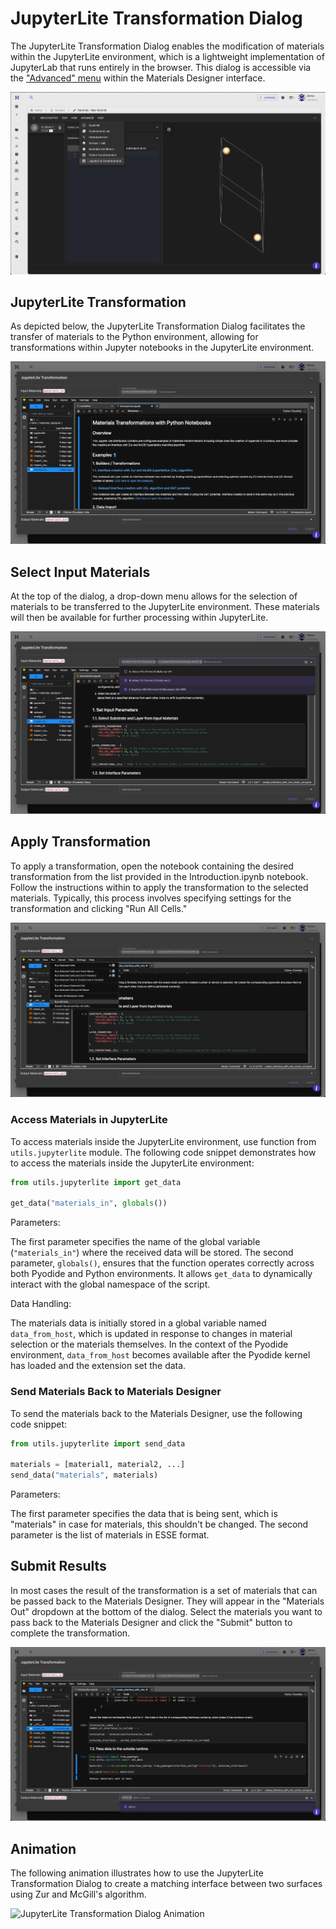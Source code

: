 # JupyterLite Transformation Dialog

The JupyterLite Transformation Dialog enables the modification of materials within the JupyterLite environment, which is a lightweight implementation of JupyterLab that runs entirely in the browser. This dialog is accessible via the ["Advanced" menu](../advanced.md) within the Materials Designer interface.

![Alt-Text](../../../../../../images/materials-designer/jupyterlite_dialog/open-jupyterlite-dialog.webp "Open JupyterLite Transformation Dialog")

## JupyterLite Transformation

As depicted below, the JupyterLite Transformation Dialog facilitates the transfer of materials to the Python environment, allowing for transformations within Jupyter notebooks in the JupyterLite environment.

![Alt-Text](../../../../../../images/materials-designer/jupyterlite_dialog/jupyterlite-transformation.webp "JupyterLite Transformation Dialog")

## Select Input Materials

At the top of the dialog, a drop-down menu allows for the selection of materials to be transferred to the JupyterLite environment. These materials will then be available for further processing within JupyterLite.

![Alt-Text](../../../../../../images/materials-designer/jupyterlite_dialog/jupyterlite-transformation-input-materials.webp "Select Input Materials")

## Apply Transformation

To apply a transformation, open the notebook containing the desired transformation from the list provided in the Introduction.ipynb notebook. Follow the instructions within to apply the transformation to the selected materials. Typically, this process involves specifying settings for the transformation and clicking "Run All Cells."

![Alt-Text](../../../../../../images/materials-designer/jupyterlite_dialog/jupyterlite-transformation-apply-transformation.webp "Apply Transformation")

### Access Materials in JupyterLite
To access materials inside the JupyterLite environment, use function from `utils.jupyterlite` module. The following code snippet demonstrates how to access the materials inside the JupyterLite environment:

```python
from utils.jupyterlite import get_data

get_data("materials_in", globals())
```

Parameters:

The first parameter specifies the name of the global variable (`"materials_in"`) where the received data will be stored.
The second parameter, `globals()`, ensures that the function operates correctly across both Pyodide and Python environments. It allows `get_data` to dynamically interact with the global namespace of the script.

Data Handling:

The materials data is initially stored in a global variable named `data_from_host`, which is updated in response to changes in material selection or the materials themselves.
In the context of the Pyodide environment, `data_from_host` becomes available after the Pyodide kernel has loaded and the extension set the data.

### Send Materials Back to Materials Designer

To send the materials back to the Materials Designer, use the following code snippet:

```python
from utils.jupyterlite import send_data

materials = [material1, material2, ...]
send_data("materials", materials)
```

Parameters:

The first parameter specifies the data that is being sent, which is "materials" in case for materials, this shouldn't be changed. The second parameter is the list of materials in ESSE format.


## Submit Results

In most cases the result of the transformation is a set of materials that can be passed back to the Materials Designer. They will appear in the "Materials Out" dropdown at the bottom of the dialog. Select the materials you want to pass back to the Materials Designer and click the "Submit" button to complete the transformation.

![Alt-Text](../../../../../../images/materials-designer/jupyterlite_dialog/jupyterlite-transformation-submit-results.webp "Submit Results")

## Animation

The following animation illustrates how to use the JupyterLite Transformation Dialog to create a matching interface between two surfaces using Zur and McGill's algorithm.

<img data-gifffer="../../images/materials-designer/jupyterlite_dialog/jupyterlite-session-dialog.gif" alt="JupyterLite Transformation Dialog Animation"/>
